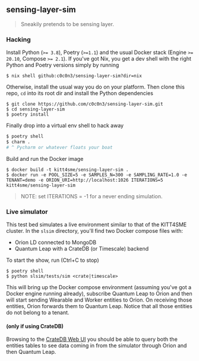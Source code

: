 sensing-layer-sim
-------------------
> Sneakily pretends to be sensing layer.


### Hacking

Install Python (`>= 3.8`), Poetry (`>=1.1`) and the usual Docker
stack (Engine `>= 20.10`, Compose `>= 2.1`). If you've got Nix, you
get a dev shell with the right Python and Poetry versions simply by
running

```console
$ nix shell github:c0c0n3/sensing-layer-sim?dir=nix
```

Otherwise, install the usual way you do on your platform. Then clone
this repo, `cd` into its root dir and install the Python dependencies

```console
$ git clone https://github.com/c0c0n3/sensing-layer-sim.git
$ cd sensing-layer-sim
$ poetry install
```

Finally drop into a virtual env shell to hack away

```bash
$ poetry shell
$ charm .
# ^ Pycharm or whatever floats your boat
```

Build and run the Docker image

```console
$ docker build -t kitt4sme/sensing-layer-sim .
$ docker run -e POOL_SIZE=5 -e SAMPLES_N=300 -e SAMPLING_RATE=1.0 -e TENANT=demo -e ORION_URI=http://localhost:1026 ITERATIONS=5 kitt4sme/sensing-layer-sim
```
> NOTE: set ITERATIONS = -1 for a never ending simulation.

### Live simulator

This test bed simulates a live environment similar
to that of the KITT4SME cluster. In the `slsim` directory, you'll find
two Docker compose files with:

* Orion LD connected to MongoDB
* Quantum Leap with a CrateDB (or Timescale) backend

To start the show, run (Ctrl+C to stop)

```console
$ poetry shell
$ python slsim/tests/sim <crate|timescale>
```

This will bring up the Docker compose environment (assuming you've
got a Docker engine running already), subscribe Quantum Leap to Orion
and then will start sending Wearable and Worker entities to Orion.
On receiving those entities, Orion forwards them to Quantum Leap.
Notice that all those entities do not belong to a tenant.

#### (only if using CrateDB)

Browsing to the [CrateDB Web UI](http://localhost:4200) you should 
be able to query both the entities tables to see data coming in 
from the simulator through Orion and then Quantum Leap.
